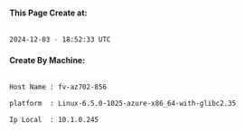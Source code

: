 
   
#### This Page Create at:

```bash

2024-12-03 - 18:52:33 UTC

```

#### Create By Machine:

```bash

Host Name : fv-az702-856

platform  : Linux-6.5.0-1025-azure-x86_64-with-glibc2.35

Ip Local  : 10.1.0.245

```

